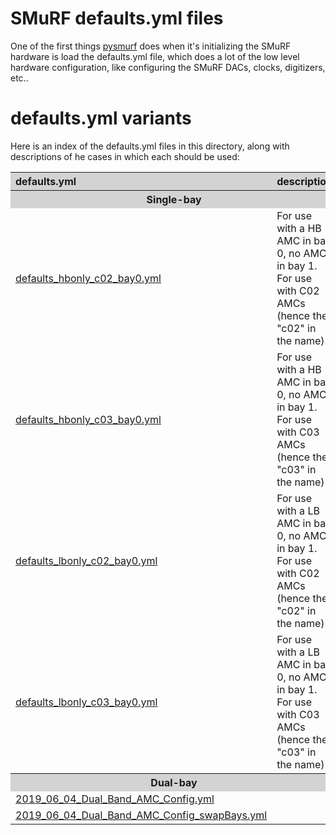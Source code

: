 # SMuRF defaults.yml files

One of the first things [pysmurf](https://github.com/slaclab/pysmurf)
does when it's initializing the SMuRF hardware is load the
defaults.yml file, which does a lot of the low level hardware
configuration, like configuring the SMuRF DACs, clocks, digitizers,
etc..

# defaults.yml variants

Here is an index of the defaults.yml files in this directory, along
with descriptions of he cases in which each should be used:

<table>  
<tr>  
      <th style="text-align:left; background-color: lightgray">defaults.yml</th>  
      <th style="text-align:left; background-color: lightgray">description</th>    
</tr>  
<tr>  
      <th colspan="2" style="background-color: lightgray">Single-bay</th>
</tr>
<tr>  
      <td><a href="defaults_hbonly_c02_bay0.yml">defaults_hbonly_c02_bay0.yml</a></td>  
      <td>For use with a HB AMC in bay 0, no AMC in bay 1.  For use with C02 AMCs (hence the "c02" in the name).</td>
</tr>
<tr>
      <td><a href="defaults_hbonly_c03_bay0.yml">defaults_hbonly_c03_bay0.yml</a></td>  
      <td>For use with a HB AMC in bay 0, no AMC in bay 1.  For use with C03 AMCs (hence the "c03" in the name).</td>      
</tr>
<tr>
      <td><a href="defaults_lbonly_c02_bay0.yml">defaults_lbonly_c02_bay0.yml</a></td>
      <td>For use with a LB AMC in bay 0, no AMC in bay 1.  For use with C02 AMCs (hence the "c02" in the name).</td>      
</tr>
<tr>
      <td><a href="defaults_lbonly_c03_bay0.yml">defaults_lbonly_c03_bay0.yml</a></td>
      <td>For use with a LB AMC in bay 0, no AMC in bay 1.  For use with C03 AMCs (hence the "c03" in the name).</td>            
</tr>
</tr>  
<tr>
      <th colspan="2" style="background-color: lightgray">Dual-bay</th>
<tr>
      <td><a href="2019_06_04_Dual_Band_AMC_Config.yml">2019_06_04_Dual_Band_AMC_Config.yml</a></td>  
      <td></td>        
</tr>
<tr>
      <td><a href="2019_06_04_Dual_Band_AMC_Config_swapBays.yml">2019_06_04_Dual_Band_AMC_Config_swapBays.yml</a></td>  
      <td></td>
</tr>
</tr>
</table>


